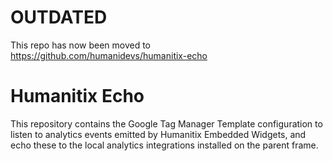 # OUTDATED

This repo has now been moved to https://github.com/humanidevs/humanitix-echo

# Humanitix Echo

This repository contains the Google Tag Manager Template configuration to listen to analytics events emitted by Humanitix Embedded Widgets, and echo these to the local analytics integrations installed on the parent frame.